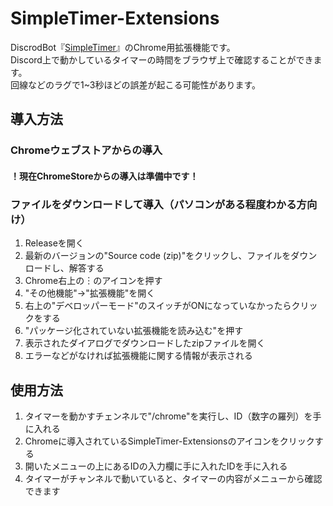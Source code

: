 # SimpleTimer-Extensions
DiscrodBot『[SimpleTimer](https://source.simpletimer.dev/)』のChrome用拡張機能です。  
Discord上で動かしているタイマーの時間をブラウザ上で確認することができます。  
回線などのラグで1~3秒ほどの誤差が起こる可能性があります。

## 導入方法
### Chromeウェブストアからの導入
#### ！現在ChromeStoreからの導入は準備中です！
### ファイルをダウンロードして導入（パソコンがある程度わかる方向け）
1. Releaseを開く
2. 最新のバージョンの"Source code (zip)"をクリックし、ファイルをダウンロードし、解答する
3. Chrome右上の︙のアイコンを押す
4. "その他機能"->"拡張機能"を開く
5. 右上の"デベロッパーモード"のスイッチがONになっていなかったらクリックをする
6. "パッケージ化されていない拡張機能を読み込む"を押す
7. 表示されたダイアログでダウンロードしたzipファイルを開く
8. エラーなどがなければ拡張機能に関する情報が表示される

## 使用方法
1. タイマーを動かすチェンネルで"/chrome"を実行し、ID（数字の羅列）を手に入れる
2. Chromeに導入されているSimpleTimer-Extensionsのアイコンをクリックする
3. 開いたメニューの上にあるIDの入力欄に手に入れたIDを手に入れる
4. タイマーがチャンネルで動いていると、タイマーの内容がメニューから確認できます
